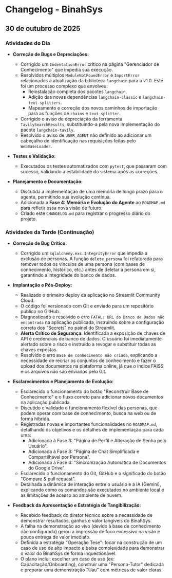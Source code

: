 # Changelog - BinahSys

## 30 de outubro de 2025

### Atividades do Dia

- **Correção de Bugs e Depreciações:**
    - Corrigido um `IndentationError` crítico na página "Gerenciador de Conhecimento" que impedia sua execução.
    - Resolvidos múltiplos `ModuleNotFoundError` e `ImportError` relacionados à atualização da biblioteca `langchain` para a v1.0. Este foi um processo complexo que envolveu:
        - Reinstalação completa dos pacotes `langchain`.
        - Adição das novas dependências `langchain-classic` e `langchain-text-splitters`.
        - Mapeamento e correção dos novos caminhos de importação para as funções de `chains` e `text_splitter`.
    - Corrigido o aviso de depreciação da ferramenta `TavilySearchResults`, substituindo-a pela nova implementação do pacote `langchain-tavily`.
    - Resolvido o aviso de `USER_AGENT` não definido ao adicionar um cabeçalho de identificação nas requisições feitas pelo `WebBaseLoader`.

- **Testes e Validação:**
    - Executados os testes automatizados com `pytest`, que passaram com sucesso, validando a estabilidade do sistema após as correções.

- **Planejamento e Documentação:**
    - Discutida a implementação de uma memória de longo prazo para o agente, permitindo sua evolução contínua.
    - Adicionada a **Fase 4: Memória e Evolução do Agente** ao `ROADMAP.md` para refletir essa nova visão de futuro.
    - Criado este `CHANGELOG.md` para registrar o progresso diário do projeto.

### Atividades da Tarde (Continuação)

- **Correção de Bug Crítico:**
    - Corrigido um `sqlalchemy.exc.IntegrityError` que impedia a exclusão de personas. A função `delete_persona` foi refatorada para remover todos os vínculos de uma persona (com bases de conhecimento, histórico, etc.) antes de deletar a persona em si, garantindo a integridade do banco de dados.

- **Implantação e Pós-Deploy:**
    - Realizado o primeiro deploy da aplicação no Streamlit Community Cloud.
    - O código foi versionado com Git e enviado para um repositório público no GitHub.
    - Diagnosticado e resolvido o erro `FATAL: URL do Banco de Dados não encontrada` na aplicação publicada, instruindo sobre a configuração correta dos "Secrets" no painel do Streamlit.
    - **Alerta Crítico de Segurança:** Identificada a exposição de chaves de API e credenciais de banco de dados. O usuário foi imediatamente alertado sobre o risco e instruído a revogar e substituir todas as chaves expostas.
    - Resolvido o erro `Base de conhecimento não criada`, explicando a necessidade de recriar os conjuntos de conhecimento e fazer o upload dos documentos na plataforma online, já que o índice FAISS e os arquivos não são enviados pelo Git.

- **Esclarecimentos e Planejamento de Evolução:**
    - Esclarecido o funcionamento do botão "Reconstruir Base de Conhecimento" e o fluxo correto para adicionar novos documentos na aplicação publicada.
    - Discutido e validado o funcionamento flexível das personas, que podem operar com base de conhecimento, busca na web ou de forma híbrida.
    - Registradas novas e importantes funcionalidades no `ROADMAP.md`, detalhando os objetivos e os detalhes de implementação para cada uma:
        - Adicionada à Fase 3: "Página de Perfil e Alteração de Senha pelo Usuário".
        - Adicionada à Fase 3: "Página de Chat Simplificada e Compartilhável por Persona".
        - Adicionada à Fase 4: "Sincronização Automática de Documentos do Google Drive".
    - Esclarecido o funcionamento do Git, GitHub e o significado do botão "Compare & pull request".
    - Detalhada a dinâmica de interação entre o usuário e a IA (Gemini), explicando como os comandos são executados no ambiente local e as limitações de acesso ao ambiente de nuvem.

- **Feedback da Apresentação e Estratégia de Tangibilização:**
    - Recebido feedback do diretor técnico sobre a necessidade de demonstrar resultados, ganhos e valor tangíveis do BinahSys.
    - A falha na demonstração ao vivo (devido à base de conhecimento não configurada) gerou a impressão de foco excessivo na visão e pouca entrega de valor imediato.
    - Definida a estratégia "Operação Tese": focar na construção de um caso de uso de alto impacto e baixa complexidade para demonstrar o valor do BinahSys de forma inquestionável.
    - O plano inclui: escolher um caso de uso (ex: Capacitação/Onboarding), construir uma "Persona-Tutor" dedicada e preparar uma demonstração "Uau" com métricas de valor claras.
